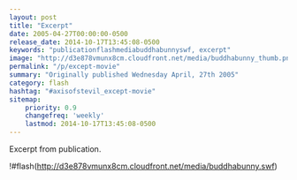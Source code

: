 ```yaml
---
layout: post
title: "Excerpt"
date: 2005-04-27T00:00:00-0500
release_date: 2014-10-17T13:45:08-0500
keywords: "publicationflashmediabuddhabunnyswf, excerpt"
image: "http://d3e878vmunx8cm.cloudfront.net/media/buddhabunny_thumb.png"
permalink: "/p/except-movie"
summary: "Originally published Wednesday April, 27th 2005"
category: flash
hashtag: "#axisofstevil_except-movie"
sitemap:
    priority: 0.9
    changefreq: 'weekly'
    lastmod: 2014-10-17T13:45:08-0500
---
```


Excerpt from publication.

!#flash(http://d3e878vmunx8cm.cloudfront.net/media/buddhabunny.swf)

